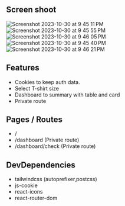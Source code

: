## Screen shoot
![Screenshot 2023-10-30 at 9 45 11 PM](https://github.com/wonho-jung/take-home-frontend/assets/62073233/49ffd833-6554-44ad-bff9-adef362807e6)
![Screenshot 2023-10-30 at 9 45 55 PM](https://github.com/wonho-jung/take-home-frontend/assets/62073233/d8d4f568-6955-4bc3-b930-a54df398aab5)
![Screenshot 2023-10-30 at 9 46 05 PM](https://github.com/wonho-jung/take-home-frontend/assets/62073233/717e0abc-c293-40df-affe-6c000141c9a4)
![Screenshot 2023-10-30 at 9 45 40 PM](https://github.com/wonho-jung/take-home-frontend/assets/62073233/1413e865-0103-4f5e-bafa-8a4e66562e8d)
![Screenshot 2023-10-30 at 9 46 21 PM](https://github.com/wonho-jung/take-home-frontend/assets/62073233/ac29f9a8-a601-405a-aa06-18163909d22d)


## Features

- Cookies to keep auth data.
- Select T-shirt size
- Dashboard to summary with table and card
- Private route

## Pages / Routes
- /
- /dashboard (Private route)
- /dashboard/check (Private route)

## DevDependencies
- tailwindcss (autoprefixer,postcss)
- js-cookie
- react-icons
- react-router-dom


 
